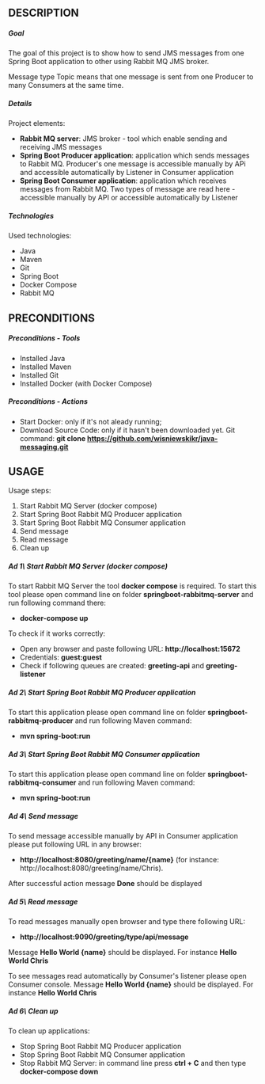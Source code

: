 DESCRIPTION
-----------

##### Goal
The goal of this project is to show how to send JMS messages from one Spring Boot application to other using Rabbit MQ JMS broker. 

Message type Topic means that one message is sent from one Producer to many Consumers at the same time.

##### Details
Project elements:
* **Rabbit MQ server**: JMS broker - tool which enable sending and receiving JMS messages
* **Spring Boot Producer application**: application which sends messages to Rabbit MQ. Producer's one message is accessible manually by APi and accessible automatically by Listener in Consumer application
* **Spring Boot Consumer application**: application which receives messages from Rabbit MQ. Two types of message are read here - accessible manually by API or accessible automatically by Listener

##### Technologies
Used technologies:
* Java
* Maven
* Git
* Spring Boot
* Docker Compose
* Rabbit MQ


PRECONDITIONS
-------------

##### Preconditions - Tools
* Installed Java
* Installed Maven
* Installed Git
* Installed Docker (with Docker Compose)

##### Preconditions - Actions
* Start Docker: only if it's not aleady running;
* Download Source Code: only if it hasn't been downloaded yet. Git command: **git clone https://github.com/wisniewskikr/java-messaging.git**


USAGE
-----

Usage steps:
1. Start Rabbit MQ Server (docker compose)
2. Start Spring Boot Rabbit MQ Producer application
3. Start Spring Boot Rabbit MQ Consumer application
4. Send message
5. Read message
6. Clean up

##### Ad 1\ Start Rabbit MQ Server (docker compose)

To start Rabbit MQ Server the tool **docker compose** is required.
To start this tool please open command line on folder **springboot-rabbitmq-server** and run following command there: 
* **docker-compose up**

To check if it works correctly:
* Open any browser and paste following URL: **http://localhost:15672**
* Credentials: **guest:guest**
* Check if following queues are created: **greeting-api** and **greeting-listener**

##### Ad 2\ Start Spring Boot Rabbit MQ Producer application

To start this application please open command line on folder **springboot-rabbitmq-producer** and run following Maven command: 
* **mvn spring-boot:run**

##### Ad 3\ Start Spring Boot Rabbit MQ Consumer application

To start this application please open command line on folder **springboot-rabbitmq-consumer** and run following Maven command: 
* **mvn spring-boot:run**

##### Ad 4\ Send message
To send message accessible manually by API in Consumer application please put following URL in any browser: 
* **http://localhost:8080/greeting/name/{name}** (for instance: http://localhost:8080/greeting/name/Chris). 

After successful action message **Done** should be displayed

##### Ad 5\ Read message
To read messages manually open browser and type there following URL: 
* **http://localhost:9090/greeting/type/api/message**

Message **Hello World {name}** should be displayed. For instance **Hello World Chris**

To see messages read automatically by Consumer's listener please open Consumer console. Message **Hello World {name}** should be displayed. For instance **Hello World Chris**

##### Ad 6\ Clean up
To clean up applications:
- Stop Spring Boot Rabbit MQ Producer application
- Stop Spring Boot Rabbit MQ Consumer application
- Stop Rabbit MQ Server: in command line press **ctrl + C** and then type **docker-compose down**
